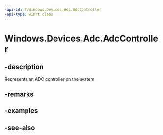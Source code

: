 ```yaml
---
-api-id: T:Windows.Devices.Adc.AdcController
-api-type: winrt class
---
```


<!-- Class syntax.
public class AdcController : Windows.Devices.Adc.IAdcController
-->

# Windows.Devices.Adc.AdcController

## -description
Represents an ADC controller on the system

## -remarks

## -examples

## -see-also

